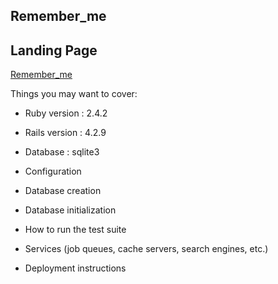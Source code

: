 ## Remember_me

## Landing Page
[Remember_me](https://choijiwung.github.io/TripDiary)



Things you may want to cover:

* Ruby version  : 2.4.2

* Rails version : 4.2.9

* Database      : sqlite3

* Configuration

* Database creation

* Database initialization

* How to run the test suite

* Services (job queues, cache servers, search engines, etc.)

* Deployment instructions
